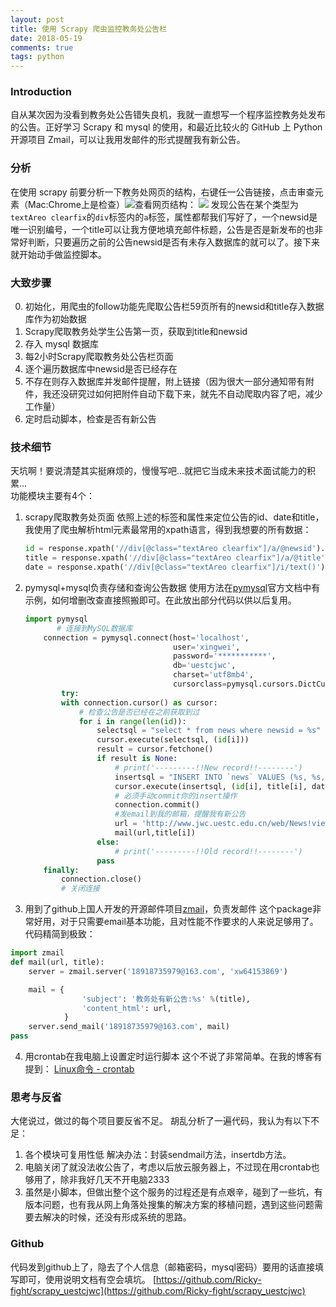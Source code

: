 ```yaml
---
layout: post
title: 使用 Scrapy 爬虫监控教务处公告栏
date: 2018-05-19
comments: true 
tags: python   
---
```


### Introduction
自从某次因为没看到教务处公告错失良机，我就一直想写一个程序监控教务处发布的公告。正好学习 Scrapy 和 mysql 的使用，和最近比较火的 GitHub 上 Python 开源项目 Zmail，可以让我用发邮件的形式提醒我有新公告。

### 分析
在使用 scrapy 前要分析一下教务处网页的结构，右键任一公告链接，点击审查元素（Mac:Chrome上是检查）![][pagestruct]查看网页结构：
![][pagedev] 发现公告在某个类型为`textAreo clearfix`的`div`标签内的`a`标签，属性都帮我们写好了，一个newsid是唯一识别编号，一个title可以让我方便地填充邮件标题，公告是否是新发布的也非常好判断，只要遍历之前的公告newsid是否有未存入数据库的就可以了。接下来就开始动手做监控脚本。
### 大致步骤
0. 初始化，用爬虫的follow功能先爬取公告栏59页所有的newsid和title存入数据库作为初始数据
1. Scrapy爬取教务处学生公告第一页，获取到title和newsid
2. 存入 mysql 数据库
3. 每2小时Scrapy爬取教务处公告栏页面
4. 逐个遍历数据库中newsid是否已经存在
5. 不存在则存入数据库并发邮件提醒，附上链接（因为很大一部分通知带有附件，我还没研究过如何把附件自动下载下来，就先不自动爬取内容了吧，减少工作量）
6. 定时启动脚本，检查是否有新公告

### 技术细节
天坑啊！要说清楚其实挺麻烦的，慢慢写吧...就把它当成未来技术面试能力的积累...  
功能模块主要有4个：

1. scrapy爬取教务处页面
    依照上述的标签和属性来定位公告的id、date和title，我使用了爬虫解析html元素最常用的xpath语言，得到我想要的所有数据：
    ```python
    id = response.xpath('//div[@class="textAreo clearfix"]/a/@newsid').extract()
    title = response.xpath('//div[@class="textAreo clearfix"]/a/@title').extract()
    date = response.xpath('//div[@class="textAreo clearfix"]/i/text()').extract()
    ```
    
    
2. pymysql+mysql负责存储和查询公告数据
    使用方法在[pymysql][1]官方文档中有示例，如何增删改查直接照搬即可。在此放出部分代码以供以后复用。
    ```python
    import pymysql
           # 连接到MySQL数据库
        connection = pymysql.connect(host='localhost',
                                     user='xingwei',
                                     password='***********',
                                     db='uestcjwc',
                                     charset='utf8mb4',
                                     cursorclass=pymysql.cursors.DictCursor)
            try:
            with connection.cursor() as cursor:
                # 检查公告是否已经在之前获取到过
                for i in range(len(id)):
                    selectsql = "select * from news where newsid = %s"
                    cursor.execute(selectsql, (id[i]))
                    result = cursor.fetchone()
                    if result is None:
                        # print('---------!!New record!!--------')
                        insertsql = "INSERT INTO `news` VALUES (%s, %s, %s)"
                        cursor.execute(insertsql, (id[i], title[i], date[i]))
                        # 必须手动commit你的insert操作
                        connection.commit()
                        #发email到我的邮箱，提醒我有新公告
                        url = 'http://www.jwc.uestc.edu.cn/web/News!view.action?id=%s' % (id[i])
                        mail(url,title[i])
                    else:
                        # print('---------!!Old record!!--------')
                    pass
        finally:
            connection.close()
            # 关闭连接
    ```
3. 用到了github上国人开发的开源邮件项目[zmail][2]，负责发邮件
这个package非常好用，对于只需要email基本功能，且对性能不作要求的人来说足够用了。  
代码精简到极致：
```python
import zmail
def mail(url, title):
    server = zmail.server('18918735979@163.com', 'xw64153869')

    mail = {
                'subject': '教务处有新公告:%s' %(title),
                'content_html': url,
            }
    server.send_mail('18918735979@163.com', mail)
pass
``` 
4. 用crontab在我电脑上设置定时运行脚本
    这个不说了非常简单。在我的博客有提到：
    [Linux命令 - crontab][3]

### 思考与反省
大佬说过，做过的每个项目要反省不足。
胡乱分析了一遍代码，我认为有以下不足：

1. 各个模块可复用性低
    解决办法：封装sendmail方法，insertdb方法。    
2. 电脑关闭了就没法收公告了，考虑以后放云服务器上，不过现在用crontab也够用了，除非我好几天不开电脑2333
3. 虽然是小脚本，但做出整个这个服务的过程还是有点艰辛，碰到了一些坑，有版本问题，也有我从网上角落处搜集的解决方案的移植问题，遇到这些问题需要去解决的时候，还没有形成系统的思路。

### Github
代码发到github上了，隐去了个人信息（邮箱密码，mysql密码）要用的话直接填写即可，使用说明文档有空会填坑。
[https://github.com/Ricky-fight/scrapy_uestcjwc](https://github.com/Ricky-fight/scrapy_uestcjwc)


[1]: https://pypi.org/project/PyMySQL/
[2]: https://github.com/ZYunH/zmail
[3]: https://ricky-fight.github.io/2018/05/linux-cmd/
[pagestruct]: /assets/pagestruct.png
[pagedev]: /assets/pagedev.png